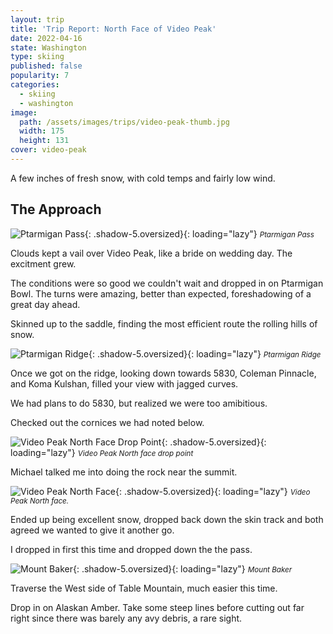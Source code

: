 ```yaml
---
layout: trip
title: 'Trip Report: North Face of Video Peak'
date: 2022-04-16
state: Washington
type: skiing
published: false
popularity: 7
categories:
  - skiing
  - washington
image:
  path: /assets/images/trips/video-peak-thumb.jpg
  width: 175
  height: 131
cover: video-peak
---
```


A few inches of fresh snow, with cold temps and fairly low wind.

## The Approach

![Ptarmigan Pass](/assets/images/trips/video-peak-ptarmigan-pass.jpg "Ptarmigan Pass"){: .shadow-5.oversized}{: loading="lazy"} <small><i>Ptarmigan Pass</i></small>

Clouds kept a vail over Video Peak, like a bride on wedding day. The excitment
grew.

The conditions were so good we couldn't wait and dropped in on Ptarmigan Bowl.
The turns were amazing, better than expected, foreshadowing of a great day
ahead. 

Skinned up to the saddle, finding the most efficient route the rolling hills of
snow.

![Ptarmigan Ridge](/assets/images/trips/video-peak-ptarmigan-ridge.jpg "Ptarmigan Ridge"){: .shadow-5.oversized}{: loading="lazy"} <small><i>Ptarmigan Ridge</i></small>

Once we got on the ridge, looking down towards 5830, Coleman Pinnacle, and Koma
Kulshan, filled your view with jagged curves.

We had plans to do 5830, but realized we were too amibitious.

Checked out the cornices we had noted below.

![Video Peak North Face Drop Point](/assets/images/trips/video-peak-drop-point.jpg "Video Peak North Face Drop Point"){: .shadow-5.oversized}{: loading="lazy"} <small><i>Video Peak North face drop point</i></small>

Michael talked me into doing the rock near the summit.

![Video Peak North Face](/assets/images/trips/video-peak-north-face.jpg "Video Peak North Face"){: .shadow-5.oversized}{: loading="lazy"} <small><i>Video Peak North face.</i></small>

Ended up being excellent snow, dropped back down the skin track and both agreed we wanted to give it another go.

I dropped in first this time and dropped down the the pass.

![Mount Baker](/assets/images/trips/video-peak-mt-baker.jpg "Mount Baker"){: .shadow-5.oversized}{: loading="lazy"} <small><i>Mount Baker</i></small>

Traverse the West side of Table Mountain, much easier this time.

Drop in on Alaskan Amber. Take some steep lines before cutting out far right
since there was barely any avy debris, a rare sight.
